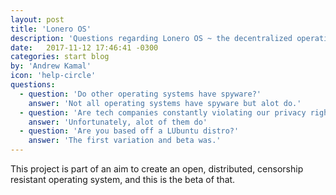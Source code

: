 ```yaml
---
layout: post
title: 'Lonero OS'
description: 'Questions regarding Lonero OS ~ the decentralized operating system'
date:   2017-11-12 17:46:41 -0300
categories: start blog
by: 'Andrew Kamal'
icon: 'help-circle'
questions:
  - question: 'Do other operating systems have spyware?'
    answer: 'Not all operating systems have spyware but alot do.'
  - question: 'Are tech companies constantly violating our privacy rights?'
    answer: 'Unfortunately, alot of them do'
  - question: 'Are you based off a LUbuntu distro?'
    answer: 'The first variation and beta was.'
---
```


This project is part of an aim to create an open, distributed, censorship resistant operating system, and this is the beta of that.
